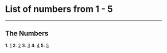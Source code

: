 # **List of numbers from 1 - 5**
---
## **The Numbers**

**1.** [1](https://en.wikipedia.org/wiki/1)
**2.** [2](https://en.wikipedia.org/wiki/2)
**3.** [3](https://en.wikipedia.org/wiki/3)
**4.** [4](https://en.wikipedia.org/wiki/4)
**5.** [5](https://en.wikipedia.org/wiki/5)

